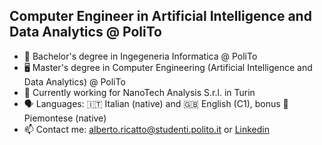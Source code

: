## Computer Engineer in Artificial Intelligence and Data Analytics @ PoliTo

- 🌱 Bachelor's degree in Ingegeneria Informatica @ PoliTo
- 🖥️ Master's degree in Computer Engineering (Artificial Intelligence and Data Analytics) @ PoliTo
- 🔬 Currently working for NanoTech Analysis S.r.l. in Turin 
- 🗣️ Languages: 🇮🇹 Italian (native) and 🇬🇧 English (C1), bonus 🍷 Piemontese (native) 
- 📫 Contact me: alberto.ricatto@studenti.polito.it or [Linkedin](https://it.linkedin.com/in/alberto-ricatto-73b94a295?trk=people-guest_people_search-card)

<!--
**albyrika/albyrika** is a ✨ _special_ ✨ repository because its `README.md` (this file) appears on your GitHub profile.

Here are some ideas to get you started:

- 🔭 I’m currently working on ...
- 🌱 I’m currently learning ...
- 👯 I’m looking to collaborate on ...
- 🤔 I’m looking for help with ...
- 💬 Ask me about ...
- 📫 How to reach me: ...
- 😄 Pronouns: ...
- ⚡ Fun fact: ...
-->
